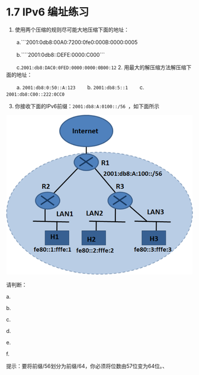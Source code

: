 # 1.7 IPv6 编址练习

1. 使用两个压缩的规则尽可能大地压缩下面的地址：

　　a.```2001:0db8:00A0:7200:0fe0:000B:0000:0005

　　b.````2001:0db8::DEFE:0000:C000```

　　c.```2001:db8:DAC0:0FED:0000:0000:0B00:12```
2. 用最大的解压缩方法解压缩下面的地址：

　　a. ```2001:db8:0:50::A:123```
　　b. ```2001:db8:5::1```
　　c. ``` 2001:db8:C00::222:0CC0```

3. 你接收下面的IPv6前缀：```2001:db8:A:0100::/56 ```，如下面所示

<center><img src="images/iot_in_five_days/1/image008.png" /></center>

请判断：

a.

b.

c.

d.

e.

f.

提示：要将前缀/56划分为前缀/64，你必须将位数由57位变为64位。、

